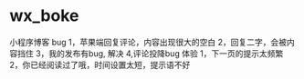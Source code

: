 # wx_boke
小程序博客
bug
1，苹果端回复评论，内容出现很大的空白
2，回复二字，会被内容挡住
3，我的发布有bug,    解决
4,评论投降bug
体验
1，下一页的提示太频繁
2，你已经阅读过了哦，时间设置太短，提示语不好